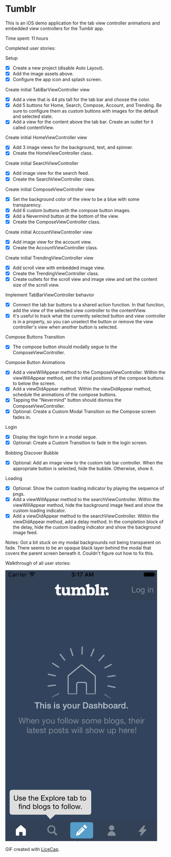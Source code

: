# Tumblr

This is an iOS demo application for the tab view controller animations and embedded view controllers for the Tumblr app.

Time spent: 11 hours

Completed user stories:

Setup
 * [x] Create a new project (disable Auto Layout).
 * [x] Add the image assets above.
 * [x] Configure the app icon and splash screen.

Create initial TabBarViewController view
 * [x] Add a view that is 44 pts tall for the tab bar and choose the color.
 * [x] Add 5 buttons for Home, Search, Compose, Account, and Trending. Be sure to configure them as custom buttons with images for the default and selected state.
 * [x] Add a view for the content above the tab bar. Create an outlet for it called contentView.

Create initial HomeViewController view
 * [x] Add 3 image views for the background, text, and spinner.
 * [x] Create the HomeViewController class.

Create initial SearchViewController
 * [x] Add image view for the search feed.
 * [x] Create the SearchViewController class.

Create initial ComposeViewController view
 * [x] Set the background color of the view to be a blue with some transparency.
 * [x] Add 6 custom buttons with the compose button images.
 * [x] Add a Nevermind button at the bottom of the view.
 * [x] Create the ComposeViewController class.

Create initial AccountViewController view
 * [x] Add image view for the account view.
 * [x] Create the AccountViewController class.

Create initial TrendingViewController view
 * [x] Add scroll view with embedded image view.
 * [x] Create the TrendingViewController class.
 * [x] Create outlets for the scroll view and image view and set the content size of the scroll view.

Implement TabBarViewController behavior
 * [x] Connect the tab bar buttons to a shared action function. In that function, add the view of the selected view controller to the contentView.
 * [x] It's useful to track what the currently selected button and view controller is in a property, so you can unselect the button or remove the view controller's view when another button is selected.

Compose Buttons Transition
 * [x] The compose button should modally segue to the ComposeViewController.

Compose Button Animations
 * [x] Add a viewWillAppear method to the ComposeViewController. Within the viewWillAppear method, set the initial positions of the compose buttons to below the screen.
 * [x] Add a viewDidAppear method. Within the viewDidAppear method, schedule the animations of the compose buttons.
 * [x] Tapping the "Nevermind" button should dismiss the ComposeViewController.
 * [x] Optional: Create a Custom Modal Transition so the Compose screen fades in.

Login
 * [x] Display the login form in a modal segue.
 * [x] Optional: Create a Custom Transition to fade in the login screen.

Bobbing Discover Bubble
 * [x] Optional: Add an image view to the custom tab bar controller. When the appropriate button is selected, hide the bubble. Otherwise, show it.

Loading
 * [x] Optional: Show the custom loading indicator by playing the sequence of pngs.
 * [x] Add a viewWillAppear method to the searchViewController. Within the viewWillAppear method, hide the background image feed and show the custom loading indicator.
 * [x] Add a viewDidAppear method to the searchViewController. Within the viewDidAppear method, add a delay method. In the completion block of the delay, hide the custom loading indicator and show the background image feed.

Notes:
Got a bit stuck on my modal backgrounds not being transparent on fade. There seems to be an opaque black layer behind the modal that covers the parent screen beneath it. Couldn't figure out how to fix this.

Walkthrough of all user stories:

![Video Walkthrough](tumblr.gif)

GIF created with [LiceCap](http://www.cockos.com/licecap/).
